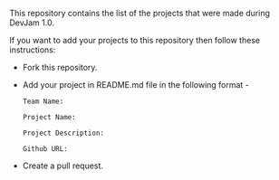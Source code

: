 This repository contains the list of the projects that were made during DevJam 1.0.

If you want to add your projects to this repository then follow these instructions:

* Fork this repository.
* Add your project in README.md file in the following format -

    <code>Team Name:</code>
    
    <code>Project Name:</code>
    
    <code>Project Description:</code>

    <code>Github URL:</code>
* Create a pull request.
